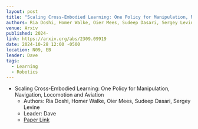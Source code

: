```yaml
---
layout: post
title: "Scaling Cross-Embodied Learning: One Policy for Manipulation, Navigation, Locomotion and Aviation"
authors: Ria Doshi, Homer Walke, Oier Mees, Sudeep Dasari, Sergey Levine
venue: Arxiv
published: 2024-
link: https://arxiv.org/abs/2309.09919
date: 2024-10-28 12:00 -0500
location: N09, EB
leader: Dave
tags:
  - Learning
  - Robotics
---
```


- Scaling Cross-Embodied Learning: One Policy for Manipulation, Navigation, Locomotion and Aviation
    - Authors: Ria Doshi, Homer Walke, Oier Mees, Sudeep Dasari, Sergey Levine
    - Leader: Dave
    - [Paper Link](https://arxiv.org/abs/2408.11812)
